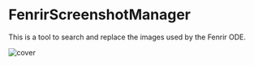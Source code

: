 # FenrirScreenshotManager
This is a tool to search and replace the images used by the Fenrir ODE.

![cover](https://github.com/razor85/FenrirScreenshotManager/blob/main/readme/cover.png)
